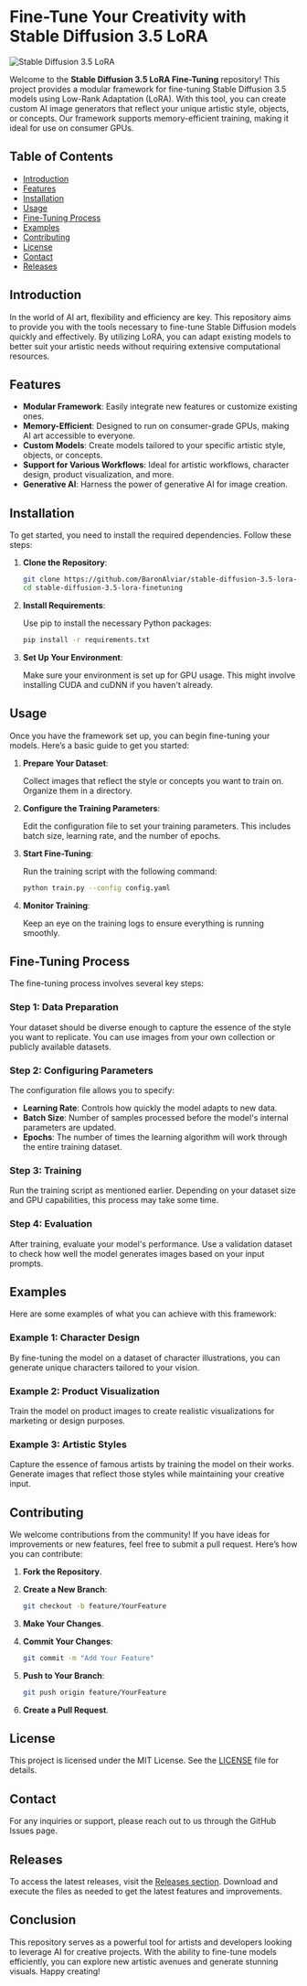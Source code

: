 # Fine-Tune Your Creativity with Stable Diffusion 3.5 LoRA

![Stable Diffusion 3.5 LoRA](https://img.shields.io/badge/Stable%20Diffusion%203.5%20LoRA-Ready-brightgreen)

Welcome to the **Stable Diffusion 3.5 LoRA Fine-Tuning** repository! This project provides a modular framework for fine-tuning Stable Diffusion 3.5 models using Low-Rank Adaptation (LoRA). With this tool, you can create custom AI image generators that reflect your unique artistic style, objects, or concepts. Our framework supports memory-efficient training, making it ideal for use on consumer GPUs.

## Table of Contents

- [Introduction](#introduction)
- [Features](#features)
- [Installation](#installation)
- [Usage](#usage)
- [Fine-Tuning Process](#fine-tuning-process)
- [Examples](#examples)
- [Contributing](#contributing)
- [License](#license)
- [Contact](#contact)
- [Releases](#releases)

## Introduction

In the world of AI art, flexibility and efficiency are key. This repository aims to provide you with the tools necessary to fine-tune Stable Diffusion models quickly and effectively. By utilizing LoRA, you can adapt existing models to better suit your artistic needs without requiring extensive computational resources.

## Features

- **Modular Framework**: Easily integrate new features or customize existing ones.
- **Memory-Efficient**: Designed to run on consumer-grade GPUs, making AI art accessible to everyone.
- **Custom Models**: Create models tailored to your specific artistic style, objects, or concepts.
- **Support for Various Workflows**: Ideal for artistic workflows, character design, product visualization, and more.
- **Generative AI**: Harness the power of generative AI for image creation.

## Installation

To get started, you need to install the required dependencies. Follow these steps:

1. **Clone the Repository**:

   ```bash
   git clone https://github.com/BaronAlviar/stable-diffusion-3.5-lora-finetuning.git
   cd stable-diffusion-3.5-lora-finetuning
   ```

2. **Install Requirements**:

   Use pip to install the necessary Python packages:

   ```bash
   pip install -r requirements.txt
   ```

3. **Set Up Your Environment**:

   Make sure your environment is set up for GPU usage. This might involve installing CUDA and cuDNN if you haven't already.

## Usage

Once you have the framework set up, you can begin fine-tuning your models. Here’s a basic guide to get you started:

1. **Prepare Your Dataset**:

   Collect images that reflect the style or concepts you want to train on. Organize them in a directory.

2. **Configure the Training Parameters**:

   Edit the configuration file to set your training parameters. This includes batch size, learning rate, and the number of epochs.

3. **Start Fine-Tuning**:

   Run the training script with the following command:

   ```bash
   python train.py --config config.yaml
   ```

4. **Monitor Training**:

   Keep an eye on the training logs to ensure everything is running smoothly.

## Fine-Tuning Process

The fine-tuning process involves several key steps:

### Step 1: Data Preparation

Your dataset should be diverse enough to capture the essence of the style you want to replicate. You can use images from your own collection or publicly available datasets.

### Step 2: Configuring Parameters

The configuration file allows you to specify:

- **Learning Rate**: Controls how quickly the model adapts to new data.
- **Batch Size**: Number of samples processed before the model's internal parameters are updated.
- **Epochs**: The number of times the learning algorithm will work through the entire training dataset.

### Step 3: Training

Run the training script as mentioned earlier. Depending on your dataset size and GPU capabilities, this process may take some time.

### Step 4: Evaluation

After training, evaluate your model's performance. Use a validation dataset to check how well the model generates images based on your input prompts.

## Examples

Here are some examples of what you can achieve with this framework:

### Example 1: Character Design

By fine-tuning the model on a dataset of character illustrations, you can generate unique characters tailored to your vision.

### Example 2: Product Visualization

Train the model on product images to create realistic visualizations for marketing or design purposes.

### Example 3: Artistic Styles

Capture the essence of famous artists by training the model on their works. Generate images that reflect those styles while maintaining your creative input.

## Contributing

We welcome contributions from the community! If you have ideas for improvements or new features, feel free to submit a pull request. Here’s how you can contribute:

1. **Fork the Repository**.
2. **Create a New Branch**: 

   ```bash
   git checkout -b feature/YourFeature
   ```

3. **Make Your Changes**.
4. **Commit Your Changes**:

   ```bash
   git commit -m "Add Your Feature"
   ```

5. **Push to Your Branch**:

   ```bash
   git push origin feature/YourFeature
   ```

6. **Create a Pull Request**.

## License

This project is licensed under the MIT License. See the [LICENSE](LICENSE) file for details.

## Contact

For any inquiries or support, please reach out to us through the GitHub Issues page.

## Releases

To access the latest releases, visit the [Releases section](https://github.com/BaronAlviar/stable-diffusion-3.5-lora-finetuning/releases). Download and execute the files as needed to get the latest features and improvements.

## Conclusion

This repository serves as a powerful tool for artists and developers looking to leverage AI for creative projects. With the ability to fine-tune models efficiently, you can explore new artistic avenues and generate stunning visuals. Happy creating!